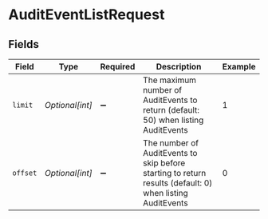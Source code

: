 # AuditEventListRequest


## Fields

| Field                                                                                                     | Type                                                                                                      | Required                                                                                                  | Description                                                                                               | Example                                                                                                   |
| --------------------------------------------------------------------------------------------------------- | --------------------------------------------------------------------------------------------------------- | --------------------------------------------------------------------------------------------------------- | --------------------------------------------------------------------------------------------------------- | --------------------------------------------------------------------------------------------------------- |
| `limit`                                                                                                   | *Optional[int]*                                                                                           | :heavy_minus_sign:                                                                                        | The maximum number of AuditEvents to return (default: 50) when listing AuditEvents                        | 1                                                                                                         |
| `offset`                                                                                                  | *Optional[int]*                                                                                           | :heavy_minus_sign:                                                                                        | The number of AuditEvents to skip before starting to return results (default: 0) when listing AuditEvents | 0                                                                                                         |